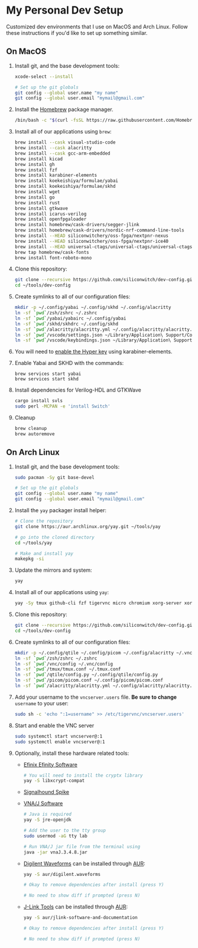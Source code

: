 # My Personal Dev Setup

Customized dev environments that I use on MacOS and Arch Linux. Follow these instructions if you'd like to set up something similar.

## On MacOS

1. Install git, and the base development tools:

    ```bash
    xcode-select --install

    # Set up the git globals
    git config --global user.name "my name"
    git config --global user.email "mymail@gmail.com"
    ```

1. Install the [Homebrew](https://brew.sh) package manager.

    ```bash
    /bin/bash -c "$(curl -fsSL https://raw.githubusercontent.com/Homebrew/install/HEAD/install.sh)"
    ```

1. Install all of our applications using `brew`:

    ```bash
    brew install --cask visual-studio-code
    brew install --cask alacritty
    brew install --cask gcc-arm-embedded
    brew install kicad
    brew install gh
    brew install fzf
    brew install karabiner-elements
    brew install koekeishiya/formulae/yabai
    brew install koekeishiya/formulae/skhd
    brew install wget
    brew install go
    brew install rust
    brew install gtkwave
    brew install icarus-verilog
    brew install openfpgaloader
    brew install homebrew/cask-drivers/segger-jlink
    brew install homebrew/cask-drivers/nordic-nrf-command-line-tools
    brew install --HEAD siliconwitchery/oss-fpga/nextpnr-nexus
    brew install --HEAD siliconwitchery/oss-fpga/nextpnr-ice40
    brew install --HEAD universal-ctags/universal-ctags/universal-ctags
    brew tap homebrew/cask-fonts
    brew install font-roboto-mono
    ```
    
1. Clone this repository:

    ```bash
    git clone --recursive https://github.com/siliconwitch/dev-config.git ~/tools/dev-config
    cd ~/tools/dev-config
    ```

1. Create symlinks to all of our configuration files:

    ```bash
    mkdir -p ~/.config/yabai ~/.config/skhd ~/.config/alacritty
    ln -sf `pwd`/zsh/zshrc ~/.zshrc
    ln -sf `pwd`/yabai/yabairc ~/.config/yabai
    ln -sf `pwd`/skhd/skhdrc ~/.config/skhd
    ln -sf `pwd`/alacritty/alacritty.yml ~/.config/alacritty/alacritty.yml
    ln -sf `pwd`/vscode/settings.json ~/Library/Application\ Support/Code/User
    ln -sf `pwd`/vscode/keybindings.json ~/Library/Application\ Support/Code/User
    ```

1. You will need to [enable the Hyper key](https://holmberg.io/hyper-key/) using karabiner-elements.

1. Enable Yabai and SKHD with the commands:

    ```brew
    brew services start yabai
    brew services start skhd
    ```

1. Install dependencies for Verilog-HDL and GTKWave

    ``` bash
    cargo install svls
    sudo perl -MCPAN -e 'install Switch'
    ```

1. Cleanup

    ```bash
    brew cleanup
    brew autoremove
    ```

## On Arch Linux

1. Install git, and the base development tools:

    ```bash
    sudo pacman -Sy git base-devel

    # Set up the git globals
    git config --global user.name "my name"
    git config --global user.email "mymail@gmail.com"
    ```

1. Install the `yay` packager install helper:

    ``` bash
    # Clone the repository
    git clone https://aur.archlinux.org/yay.git ~/tools/yay
    
    # go into the cloned directory
    cd ~/tools/yay

    # Make and install yay
    makepkg -si
    ```

1. Update the mirrors and system:

    ```bash
    yay
    ```

1. Install all of our applications using `yay`:

    ```bash
    yay -Sy tmux github-cli fzf tigervnc micro chromium xorg-server xorg-xinit qtile alacritty ttf-roboto-mono noto-fonts-emoji picom rofi rofi-calc
    ```

1. Clone this repository:

    ```bash
    git clone --recursive https://github.com/siliconwitch/dev-config.git ~/tools/dev-config
    cd ~/tools/dev-config
    ```

1. Create symlinks to all of our configuration files:

    ```bash
    mkdir -p ~/.config/qtile ~/.config/picom ~/.config/alacritty ~/.vnc 
    ln -sf `pwd`/zsh/zshrc ~/.zshrc
    ln -sf `pwd`/vnc/config ~/.vnc/config
    ln -sf `pwd`/tmux/tmux.conf ~/.tmux.conf
    ln -sf `pwd`/qtile/config.py ~/.config/qtile/config.py
    ln -sf `pwd`/picom/picom.conf ~/.config/picom/picom.conf
    ln -sf `pwd`/alacritty/alacritty.yml ~/.config/alacritty/alacritty.yml
    ```

1. Add your username to the `vncserver.users` file. **Be sure to change** `username` to your user:

	```bash
	sudo sh -c 'echo ":1=username" >> /etc/tigervnc/vncserver.users'
	```

1. Start and enable the VNC server

    ```bash
    sudo systemctl start vncserver@:1
    sudo systemctl enable vncserver@:1
    ```

1. Optionally, install these hardware related tools:

    - [Efinix Efinity Software](https://www.efinixinc.com/support/efinity.php)

        ```bash
        # You will need to install the cryptx library
        yay -S libxcrypt-compat
        ```

    - [Signalhound Spike](https://signalhound.com/spike/)
    - [VNA/J Software](https://vnaj.dl2sba.com)

        ```bash
        # Java is required
        yay -S jre-openjdk

        # Add the user to the tty group 
        sudo usermod -aG tty lab

        # Run VNA/J jar file from the terminal using
        java -jar vnaJ.3.4.8.jar
        ```

    - [Digilent Waveforms](https://digilent.com/shop/software/digilent-waveforms/download) can be installed through [AUR](https://aur.archlinux.org/packages/digilent.waveforms):

        ```bash
        yay -S aur/digilent.waveforms

        # Okay to remove dependencies after install (press Y)

        # No need to show diff if prompted (press N)
        ```
    
    - [J-Link Tools](https://www.segger.com/downloads/jlink/) can be installed through [AUR](https://aur.archlinux.org/packages/jlink):

        ```bash
        yay -S aur/jlink-software-and-documentation

        # Okay to remove dependencies after install (press Y)

        # No need to show diff if prompted (press N)
        ```
